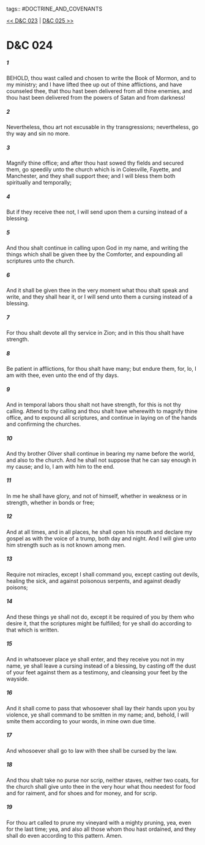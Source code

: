 tags:: #DOCTRINE_AND_COVENANTS

[<< D&C 023](DOCTRINE_AND_COVENANTS/D&C_023.md) | [D&C 025 >>](DOCTRINE_AND_COVENANTS/D&C_025.md)

# D&C 024

##### 1

BEHOLD, thou wast called and chosen to write the Book of Mormon, and to my ministry; and I have lifted thee up out of thine afflictions, and have counseled thee, that thou hast been delivered from all thine enemies, and thou hast been delivered from the powers of Satan and from darkness!

##### 2

Nevertheless, thou art not excusable in thy transgressions; nevertheless, go thy way and sin no more.

##### 3

Magnify thine office; and after thou hast sowed thy fields and secured them, go speedily unto the church which is in Colesville, Fayette, and Manchester, and they shall support thee; and I will bless them both spiritually and temporally;

##### 4

But if they receive thee not, I will send upon them a cursing instead of a blessing.

##### 5

And thou shalt continue in calling upon God in my name, and writing the things which shall be given thee by the Comforter, and expounding all scriptures unto the church.

##### 6

And it shall be given thee in the very moment what thou shalt speak and write, and they shall hear it, or I will send unto them a cursing instead of a blessing.

##### 7

For thou shalt devote all thy service in Zion; and in this thou shalt have strength.

##### 8

Be patient in afflictions, for thou shalt have many; but endure them, for, lo, I am with thee, even unto the end of thy days.

##### 9

And in temporal labors thou shalt not have strength, for this is not thy calling. Attend to thy calling and thou shalt have wherewith to magnify thine office, and to expound all scriptures, and continue in laying on of the hands and confirming the churches.

##### 10

And thy brother Oliver shall continue in bearing my name before the world, and also to the church. And he shall not suppose that he can say enough in my cause; and lo, I am with him to the end.

##### 11

In me he shall have glory, and not of himself, whether in weakness or in strength, whether in bonds or free;

##### 12

And at all times, and in all places, he shall open his mouth and declare my gospel as with the voice of a trump, both day and night. And I will give unto him strength such as is not known among men.

##### 13

Require not miracles, except I shall command you, except casting out devils, healing the sick, and against poisonous serpents, and against deadly poisons;

##### 14

And these things ye shall not do, except it be required of you by them who desire it, that the scriptures might be fulfilled; for ye shall do according to that which is written.

##### 15

And in whatsoever place ye shall enter, and they receive you not in my name, ye shall leave a cursing instead of a blessing, by casting off the dust of your feet against them as a testimony, and cleansing your feet by the wayside.

##### 16

And it shall come to pass that whosoever shall lay their hands upon you by violence, ye shall command to be smitten in my name; and, behold, I will smite them according to your words, in mine own due time.

##### 17

And whosoever shall go to law with thee shall be cursed by the law.

##### 18

And thou shalt take no purse nor scrip, neither staves, neither two coats, for the church shall give unto thee in the very hour what thou needest for food and for raiment, and for shoes and for money, and for scrip.

##### 19

For thou art called to prune my vineyard with a mighty pruning, yea, even for the last time; yea, and also all those whom thou hast ordained, and they shall do even according to this pattern. Amen.
